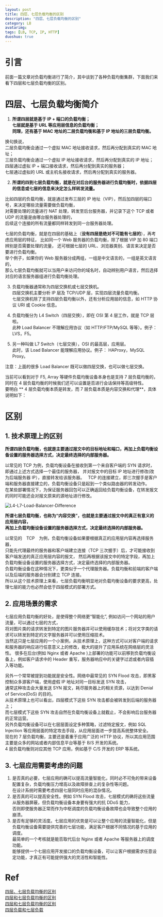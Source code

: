 ```yaml
---
layout: post
title: 四层、七层负载均衡的区别
description: "四层、七层负载均衡的区别"
category: LB
avatarimg:
tags: [LB, TCP, IP, HTTP]
duoshuo: true
---
```


# 引言

前面一篇文章对负载均衡进行了简介，其中谈到了各种负载均衡集群，下面我们来看下四层和七层负载均衡的区别。   

# 四层、七层负载均衡简介

1. **所谓四层就是基于 IP + 端口的负载均衡；  
     七层就是基于 URL 等应用层信息的负载均衡；  
     同理，还有基于 MAC 地址的二层负载均衡和基于 IP 地址的三层负载均衡。**     

换句换说，  
二层负载均衡会通过一个虚拟 MAC 地址接收请求，然后再分配到真实的 MAC 地址；  
三层负载均衡会通过一个虚拟 IP 地址接收请求，然后再分配到真实的 IP 地址；  
四层通过虚拟 IP + 端口接收请求，然后再分配到真实的服务器；  
七层通过虚拟的 URL 或主机名接收请求，然后再分配到真实的服务器。  

2. **所谓的四到七层负载均衡，就是在对后台的服务器进行负载均衡时，依据四层的信息或七层的信息来决定怎么样转发流量。**   

比如四层的负载均衡，就是通过发布三层的 IP 地址（VIP），然后加四层的端口号，来决定哪些流量需要做负载均衡，  
对需要处理的流量进行 NAT 处理，转发至后台服务器，并记录下这个 TCP 或者 UDP 的流量是由哪台服务器处理的，  
后续这个连接的所有流量都同样转发到同一台服务器处理。  

七层的负载均衡，就是在四层的基础上（**没有四层是绝对不可能有七层的**），再考虑应用层的特征，
比如同一个 Web 服务器的负载均衡，除了根据 VIP 加 80 端口辨别是否需要处理的流量，
还可根据七层的 URL、浏览器类别、语言来决定是否要进行负载均衡。  
举个例子，如果你的 Web 服务器分成两组，一组是中文语言的，一组是英文语言的，  
那么七层负载均衡就可以当用户来访问你的域名时，自动辨别用户语言，然后选择对应的语言服务器组进行负载均衡处理。

3. 负载均衡器通常称为四层交换机或七层交换机。  
   四层交换机主要分析 IP 层及 TCP/UDP 层，实现四层流量负载均衡。  
   七层交换机除了支持四层负载均衡以外，还有分析应用层的信息，如 HTTP 协议 URI 或 Cookie 信息。

4. 负载均衡分为 L4 Switch（四层交换），即在 OSI 第 4 层工作，就是 TCP 层啦。  
   此种 Load Balancer 不理解应用协议（如 HTTP/FTP/MySQL 等等）。例子：LVS，F5。

5. 另一种叫做 L7 Switch（七层交换），OSI 的最高层，应用层。  
  此时，该 Load Balancer 能理解应用协议。例子： HAProxy，MySQL Proxy。

注意：上面的很多 Load Balancer 既可以做四层交换，也可以做七层交换。  

当前可以看到对于 F5, Array 等硬件负载均衡设备本身也是支持 7 层负载均衡的，  
同时在 4 层负载均衡的时候我们还可以设置是否进行会话保持等高级特性。  
要明白 ** 4 层负载均衡本质是转发，而 7 层负载本质是内容交换和代理**，具体说明如下：


# 区别

## 1. 技术原理上的区别

**所谓四层负载均衡，也就是主要通过报文中的目标地址和端口，再加上负载均衡设备设置的服务器选择方式，决定最终选择的内部服务器。**  

以常见的 TCP 为例，负载均衡设备在接收到第一个来自客户端的 SYN 请求时，即通过上述方式选择一个最佳的服务器，
并对报文中的目标 IP 地址进行修改(改为后端服务器 IP），直接转发给该服务器。  
TCP 的连接建立，即三次握手是客户端和服务器直接建立的，负载均衡设备只是起到一个类似路由器的转发动作。  
在某些部署情况下，为保证服务器回包可以正确返回给负载均衡设备，在转发报文的同时可能还会对报文原来的源地址进行修改。  

![L4-L7-Load-Balancer-Difference](http://img1.51cto.com/attachment/201106/104123394.png)

**所谓七层负载均衡，也称为“内容交换”，也就是主要通过报文中的真正有意义的应用层内容，  
  再加上负载均衡设备设置的服务器选择方式，决定最终选择的内部服务器。**　  

以常见的　TCP　为例，负载均衡设备如果要根据真正的应用层内容再选择服务器，  
只能先代理最终的服务器和客户端建立连接（TCP 三次握手）后，才可能接收到客户端发送的真正应用层内容的报文，
然后再根据该报文中的特定字段，再加上负载均衡设备设置的服务器选择方式，决定最终选择的内部服务器。  
负载均衡设备在这种情况下，更类似于一个代理服务器。负载均衡和前端的客户端以及后端的服务器会分别建立 TCP 连接。  
所以从这个技术原理上来看，七层负载均衡明显地对负载均衡设备的要求更高，处理七层的能力也必然会低于四层模式的部署方式。  

## 2. 应用场景的需求

七层应用负载均衡的好处，是使得整个网络更“智能化”, 例如访问一个网站的用户流量，可以通过七层的方式，  
将对图片类的请求转发到特定的图片服务器并可以使用缓存技术；将对文字类的请求可以转发到特定的文字服务器并可以使用压缩技术。  
当然这只是七层应用的一个小案例，从技术原理上，这种方式可以对客户端的请求和服务器的响应进行任意意义上的修改，极大的提升了应用系统在网络层的灵活性。
很多在后台(例如 Nginx 或者 Apache )上部署的功能可以前移到负载均衡设备上，例如客户请求中的 Header 重写，服务器响应中的关键字过滤或者内容插入等功能。 

另外一个常常被提到功能就是安全性。网络中最常见的 SYN Flood 攻击，即黑客控制众多源客户端，使用虚假 IP 地址对同一目标发送 SYN 攻击，  
通常这种攻击会大量发送 SYN 报文，耗尽服务器上的相关资源，以达到 Denial of Service(DoS) 的目的。  
从技术原理上也可以看出，四层模式下这些 SYN 攻击都会被转发到后端的服务器上；  
而七层模式下这些 SYN 攻击自然在负载均衡设备上就截止，不会影响后台服务器的正常运营。  
另外负载均衡设备可以在七层层面设定多种策略，过滤特定报文，例如 SQL Injection 等应用层面的特定攻击手段，从应用层面进一步提高系统整体安全。  
现在的 7 层负载均衡，主要还是着重于应用广泛的 HTTP 协议，所以其应用范围主要是众多的网站或者内部信息平台等基于 B/S 开发的系统。   
4 层负载均衡则对应其他 TCP 应用，例如基于 C/S 开发的 ERP 等系统。  

## 3. 七层应用需要考虑的问题

1. 是否真的必要，七层应用的确可以提高流量智能化，同时必不可免的带来设备配置复杂，负载均衡压力增高以及故障排查上的复杂性等问题。  
   在设计系统时需要考虑四层七层同时应用的混杂情况。  
2. 是否真的可以提高安全性。例如 SYN Flood 攻击，七层模式的确将这些流量从服务器屏蔽，但负载均衡设备本身要有强大的抗 DDoS 能力，  
   否则即使服务器正常而作为中枢调度的负载均衡设备故障也会导致整个应用的崩溃。  
3. 是否有足够的灵活度。七层应用的优势是可以让整个应用的流量智能化，但是负载均衡设备需要提供完善的七层功能，满足客户根据不同情况的基于应用的调度。  
   最简单的一个考核就是能否取代后台 Nginx 或者 Apache 等服务器上的调度功能。  
   能够提供一个七层应用开发接口的负载均衡设备，可以让客户根据需求任意设定功能，才真正有可能提供强大的灵活性和智能性。  

# Ref
[四层、七层负载均衡的区别](http://www.jianshu.com/p/fa937b8e6712#)  
[四层和七层负载均衡的区别](http://virtualadc.blog.51cto.com/3027116/591396)  
[四层和七层负载均衡的区别](https://kb.cnblogs.com/page/188170/)  
[四层负载和七层负载](http://blog.sina.com.cn/s/blog_493a84550102whkw.html)  
